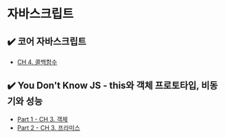 # 자바스크립트

## ✔️ 코어 자바스크립트
- [CH 4. 콜백함수](./core-javascript/4-callback)

## ✔️ You Don't Know JS - this와 객체 프로토타입, 비동기와 성능
- [Part 1 - CH 3. 객체](./you-dont-know-js/3-object)
- [Part 2 - CH 3. 프라미스](./you-dont-know-js/3-promise/)